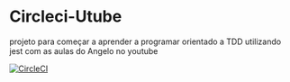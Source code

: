 # Circleci-Utube
projeto para começar a aprender a programar orientado a TDD utilizando jest com as aulas do Angelo no youtube

[![CircleCI](https://circleci.com/gh/circleci/circleci-docs.svg?style=svg)](https://circleci.com/gh/circleci/circleci-docs)
